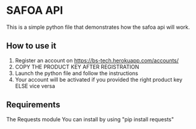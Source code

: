# SAFOA API

This is a simple python file that demonstrates how the safoa api will work.

## How to use it

1. Register an account on https://bs-tech.herokuapp.com/accounts/
2. COPY THE PRODUCT KEY AFTER REGISTRATION
3. Launch the python file and follow the instructions
4. Your account will be activated if you provided the right product key ELSE vice versa

## Requirements

The Requests module
You can install by using "pip install requests"
